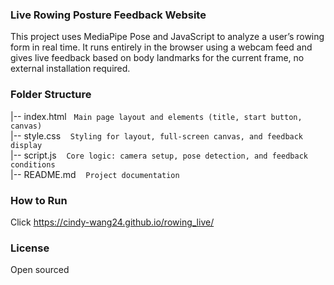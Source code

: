 ### **Live Rowing Posture Feedback Website**  
This project uses MediaPipe Pose and JavaScript to analyze a user’s rowing form in real time. It runs entirely in the browser using a webcam feed and gives live feedback based on body landmarks for the current frame, no external installation required.  

### **Folder Structure**  
|-- index.html&nbsp;&nbsp;&nbsp;`Main page layout and elements (title, start button, canvas)`  
|-- style.css &nbsp;&nbsp;&nbsp;`Styling for layout, full-screen canvas, and feedback display`  
|-- script.js &nbsp;&nbsp;&nbsp;`Core logic: camera setup, pose detection, and feedback conditions`    
|-- README.md &nbsp;&nbsp;&nbsp;`Project documentation`  

### **How to Run**
Click https://cindy-wang24.github.io/rowing_live/ 

### **License**
Open sourced
